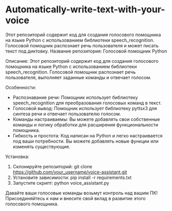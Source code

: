# Automatically-write-text-with-your-voice
Этот репозиторий содержит код для создания голосового помощника на языке Python с использованием библиотеки speech_recognition. Голосовой помощник распознает речь пользователя и может писать текст под диктовку.
Название репозитория: Голосовой помощник Python

Описание:
Этот репозиторий содержит код для создания голосового помощника на языке Python с использованием библиотеки speech_recognition. Голосовой помощник распознает речь пользователя, выполняет заданные команды и отвечает голосом.

Особенности:
- Распознавание речи: Помощник использует библиотеку speech_recognition для преобразования голосовых команд в текст.
- Голосовой вывод: Помощник использует библиотеку pyttsx3 для синтеза речи и отвечает пользователю голосом.
- Команды настраиваемы: Вы можете добавлять свои собственные команды и логику обработки для расширения функциональности помощника.
- Гибкость и простота: Код написан на Python и легко настраивается под ваши потребности. Вы можете добавлять новые функции или изменять существующие.

Установка:
1. Склонируйте репозиторий: git clone https://github.com/your_username/voice-assistant.git
2. Установите зависимости: pip install -r requirements.txt
3. Запустите скрипт: python voice_assistant.py

Давайте ваши голосовые команды возьмут контроль над вашим ПК! Присоединяйтесь к нам и внесите свой вклад в развитие этого голосового помощника.

